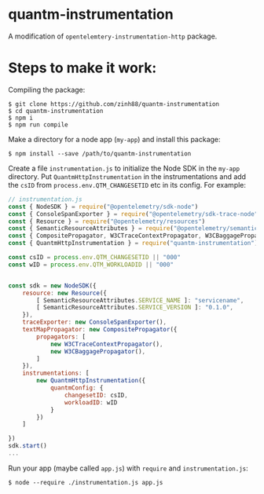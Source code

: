 # quantm-instrumentation
A modification of `opentelemtery-instrumentation-http` package.

# Steps to make it work:
Compiling the package:
```
$ git clone https://github.com/zinh88/quantm-instrumentation
$ cd quantm-instrumentation
$ npm i
$ npm run compile
```
Make a directory for a node app (`my-app`) and install this package:
```
$ npm install --save /path/to/quantm-instrumentation
```
Create a file `instrumentation.js` to initialize the Node SDK in the `my-app` directory. Put `QuantmHttpInstrumentation` in the instrumentations and add the `csID` from `process.env.QTM_CHANGESETID` etc in its config. For example:
```js
// instrumentation.js
const { NodeSDK } = require("@opentelemetry/sdk-node")
const { ConsoleSpanExporter } = require("@opentelemetry/sdk-trace-node")
const { Resource } = require("@opentelemetry/resources")
const { SemanticResourceAttributes } = require("@opentelemetry/semantic-conventions")
const { CompositePropagator, W3CTraceContextPropagator, W3CBaggagePropagator } = require("@opentelemetry/core")
const { QuantmHttpInstrumentation } = require("quantm-instrumentation");

const csID = process.env.QTM_CHANGESETID || "000"
const wID = process.env.QTM_WORKLOADID || "000"


const sdk = new NodeSDK({
    resource: new Resource({
        [ SemanticResourceAttributes.SERVICE_NAME ]: "servicename",
        [ SemanticResourceAttributes.SERVICE_VERSION ]: "0.1.0",
    }),
    traceExporter: new ConsoleSpanExporter(),
    textMapPropagator: new CompositePropagator({
        propagators: [
            new W3CTraceContextPropagator(),
            new W3CBaggagePropagator(),
        ]
    }),
    instrumentations: [
        new QuantmHttpInstrumentation({
            quantmConfig: {
                changesetID: csID,
                workloadID: wID
            }
        })
    ]

})
sdk.start()
...
```

Run your app (maybe called `app.js`) with `require` and `instrumentation.js`:
```
$ node --require ./instrumentation.js app.js
```
